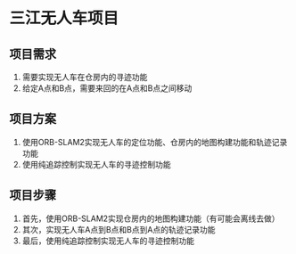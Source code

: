 # 三江无人车项目

## 项目需求
1. 需要实现无人车在仓房内的寻迹功能
2. 给定A点和B点，需要来回的在A点和B点之间移动

## 项目方案
1. 使用ORB-SLAM2实现无人车的定位功能、仓房内的地图构建功能和轨迹记录功能
2. 使用纯追踪控制实现无人车的寻迹控制功能

## 项目步骤
1. 首先，使用ORB-SLAM2实现仓房内的地图构建功能（有可能会离线去做）
2. 其次，实现无人车A点到B点和B点到A点的轨迹记录功能
3. 最后，使用纯追踪控制实现无人车的寻迹控制功能